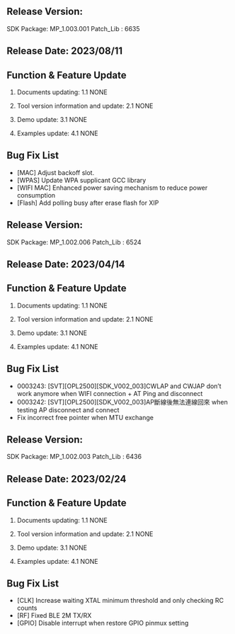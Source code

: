 ﻿## Release Version:
SDK Package: MP_1.003.001
Patch_Lib : 6635

## Release Date: 2023/08/11

## Function & Feature Update 
1. Documents updating:
   1.1 NONE
   
2. Tool version information and update:
   2.1 NONE

3. Demo update:
   3.1 NONE
   
4. Examples update:
   4.1 NONE
   

## Bug Fix List 
- [MAC] Adjust backoff slot.
- [WPAS] Update WPA supplicant GCC library
- [WIFI MAC] Enhanced power saving mechanism to reduce power consumption
- [Flash] Add polling busy after erase flash for XIP


## Release Version:
SDK Package: MP_1.002.006
Patch_Lib : 6524

## Release Date: 2023/04/14

## Function & Feature Update 
1. Documents updating:
   1.1 NONE
   
2. Tool version information and update:
   2.1 NONE

3. Demo update:
   3.1 NONE
   
4. Examples update:
   4.1 NONE
   

## Bug Fix List 
- 0003243: [SVT][OPL2500][SDK_V002_003]CWLAP and CWJAP don’t work anymore when WIFI connection + AT Ping and disconnect
- 0003242: [SVT][OPL2500][SDK_V002_003]AP斷線後無法連線回來 when testing AP disconnect and connect
- Fix incorrect free pointer when MTU exchange


## Release Version:
SDK Package: MP_1.002.003
Patch_Lib : 6436

## Release Date: 2023/02/24

## Function & Feature Update 
1. Documents updating:
   1.1 NONE
   
2. Tool version information and update:
   2.1 NONE

3. Demo update:
   3.1 NONE
   
4. Examples update:
   4.1 NONE
   

## Bug Fix List 
- [CLK] Increase waiting XTAL minimum threshold and only checking RC counts
- [RF] Fixed BLE 2M TX/RX
- [GPIO] Disable interrupt when restore GPIO pinmux setting




